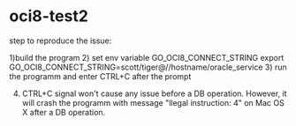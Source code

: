 # oci8-test2

step to reproduce the issue:

1)build the program
2) set env variable GO_OCI8_CONNECT_STRING
	export GO_OCI8_CONNECT_STRING=scott/tiger@//hostname/oracle_service
3) run the programm and enter CTRL+C after the prompt

4) CTRL+C signal won't cause any issue before a DB operation.  However, it will crash the programm with message "llegal instruction: 4" on Mac OS X after a DB operation.



